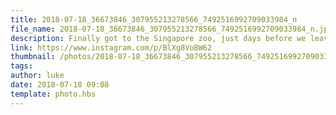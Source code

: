 ```yaml
---
title: 2018-07-18_36673846_307955213278566_7492516992709033984_n
file_name: 2018-07-18_36673846_307955213278566_7492516992709033984_n.jpg
description: Finally got to the Singapore zoo, just days before we leave!
link: https://www.instagram.com/p/BlXg8VoBW62
thumbnail: /photos/2018-07-18_36673846_307955213278566_7492516992709033984_n/2018-07-18_36673846_307955213278566_7492516992709033984_n.jpg
tags: 
author: luke
date: 2018-07-18 09:08
template: photo.hbs
---
```

